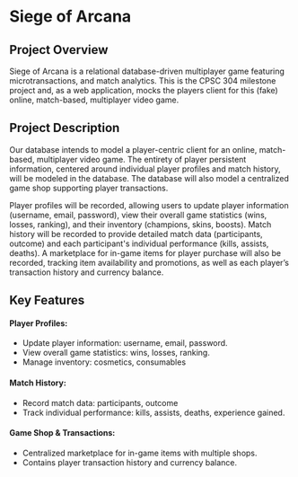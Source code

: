 # Siege of Arcana

## Project Overview

Siege of Arcana is a relational database-driven multiplayer game featuring
microtransactions, and match analytics. This is the CPSC 304 milestone project
and, as a web application, mocks the players client for this (fake) online,
match-based, multiplayer video game.

## Project Description

Our database intends to model a player-centric client for an online,
match-based, multiplayer video game. The entirety of player persistent
information, centered around individual player profiles and match history, will
be modeled in the database. The database will also model a centralized game shop
supporting player transactions.

Player profiles will be recorded, allowing users to update player information
(username, email, password), view their overall game statistics (wins, losses,
ranking), and their inventory (champions, skins, boosts). Match history will be
recorded to provide detailed match data (participants, outcome) and each
participant's individual performance (kills, assists, deaths). A marketplace for
in-game items for player purchase will also be recorded, tracking item
availability and promotions, as well as each player’s transaction history and
currency balance.

## Key Features

#### Player Profiles:

- Update player information: username, email, password.
- View overall game statistics: wins, losses, ranking.
- Manage inventory: cosmetics, consumables

#### Match History:

- Record match data: participants, outcome
- Track individual performance: kills, assists, deaths, experience gained.

#### Game Shop & Transactions:

- Centralized marketplace for in-game items with multiple shops.
- Contains player transaction history and currency balance.

